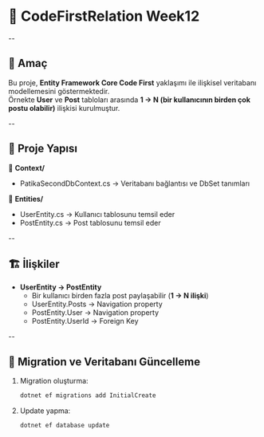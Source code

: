 # 📘 CodeFirstRelation Week12

--  

## 🎯 Amaç  
Bu proje, **Entity Framework Core Code First** yaklaşımı ile ilişkisel veritabanı modellemesini göstermektedir.  
Örnekte **User** ve **Post** tabloları arasında **1 → N (bir kullanıcının birden çok postu olabilir)** ilişkisi kurulmuştur.  

--  

## 📂 Proje Yapısı  
📁 **Context/**  
- PatikaSecondDbContext.cs → Veritabanı bağlantısı ve DbSet tanımları  

📁 **Entities/**  
- UserEntity.cs → Kullanıcı tablosunu temsil eder  
- PostEntity.cs → Post tablosunu temsil eder  

--  

## 🏗️ İlişkiler  
- **UserEntity → PostEntity**  
  - Bir kullanıcı birden fazla post paylaşabilir (**1 → N ilişki**)  
  - UserEntity.Posts → Navigation property  
  - PostEntity.User → Navigation property  
  - PostEntity.UserId → Foreign Key  

--  

## 🚀 Migration ve Veritabanı Güncelleme  
1. Migration oluşturma:  
   ```bash
   dotnet ef migrations add InitialCreate

2. Update yapma:
   ```bash
   dotnet ef database update
